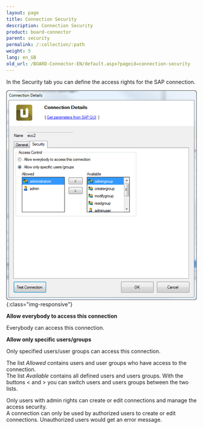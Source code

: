```yaml
---
layout: page
title: Connection Security
description: Connection Security
product: board-connector
parent: security
permalink: /:collection/:path
weight: 5
lang: en_GB
old_url: /BOARD-Connector-EN/default.aspx?pageid=connection-security
---
```


In the Security tab you can define the access rights for the SAP connection. 

![Connection-Security](/img/content/Connection-Security.jpg){:class="img-responsive"}           

**Allow everybody to access this connection**

Everybody can access this connection.

**Allow only specific users/groups**

Only specified users/user groups can access this connection.

The list *Allowed* contains users and user groups who have access to the connection. <br>
The list *Available* contains all defined users and users groups. With the buttons < and > you can switch users and users groups between the two lists. 

Only users with admin rights can create or edit connections and manage the access security. <br>
A connection can only be used by authorized users to create or edit connections. Unauthorized users would get an error message.